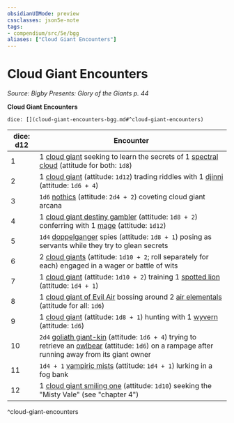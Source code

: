 ```yaml
---
obsidianUIMode: preview
cssclasses: json5e-note
tags:
- compendium/src/5e/bgg
aliases: ["Cloud Giant Encounters"]
---
```

# Cloud Giant Encounters
*Source: Bigby Presents: Glory of the Giants p. 44* 

**Cloud Giant Encounters**

`dice: [](cloud-giant-encounters-bgg.md#^cloud-giant-encounters)`

| dice: d12 | Encounter |
|-----------|-----------|
| 1 | 1 [cloud giant](5E2014官方资源/bestiary/giant/cloud-giant.md) seeking to learn the secrets of 1 [spectral cloud](5E2014官方资源/bestiary/undead/spectral-cloud-bgg.md) (attitude for both: `1d8`) |
| 2 | 1 [cloud giant](5E2014官方资源/bestiary/giant/cloud-giant.md) (attitude: `1d12`) trading riddles with 1 [djinni](5E2014官方资源/bestiary/elemental/djinni.md) (attitude: `1d6 + 4`) |
| 3 | `1d6` [nothics](5E2014官方资源/bestiary/aberration/nothic.md) (attitude: `2d4 + 2`) coveting cloud giant arcana |
| 4 | 1 [cloud giant destiny gambler](5E2014官方资源/bestiary/giant/cloud-giant-destiny-gambler-bgg.md) (attitude: `1d8 + 2`) conferring with 1 [mage](5E2014官方资源/bestiary/humanoid/mage.md) (attitude: `1d12`) |
| 5 | `1d4` [doppelganger](5E2014官方资源/bestiary/monstrosity/doppelganger.md) spies (attitude: `1d8 + 1`) posing as servants while they try to glean secrets |
| 6 | 2 [cloud giants](5E2014官方资源/bestiary/giant/cloud-giant.md) (attitude: `1d10 + 2`; roll separately for each) engaged in a wager or battle of wits |
| 7 | 1 [cloud giant](5E2014官方资源/bestiary/giant/cloud-giant.md) (attitude: `1d10 + 2`) training 1 [spotted lion](5E2014官方资源/bestiary/beast/spotted-lion-bgg.md) (attitude: `1d4 + 1`) |
| 8 | 1 [cloud giant of Evil Air](5E2014官方资源/bestiary/giant/cloud-giant-of-evil-air-bgg.md) bossing around 2 [air elementals](5E2014官方资源/bestiary/elemental/air-elemental.md) (attitude for all: `1d6`) |
| 9 | 1 [cloud giant](5E2014官方资源/bestiary/giant/cloud-giant.md) (attitude: `1d8 + 1`) hunting with 1 [wyvern](5E2014官方资源/bestiary/dragon/wyvern.md) (attitude: `1d6`) |
| 10 | `2d4` [goliath giant-kin](5E2014官方资源/bestiary/humanoid/goliath-giant-kin-bgg.md) (attitude: `1d6 + 4`) trying to retrieve an [owlbear](5E2014官方资源/bestiary/monstrosity/owlbear.md) (attitude: `1d6`) on a rampage after running away from its giant owner |
| 11 | `1d4 + 1` [vampiric mists](5E2014官方资源/bestiary/undead/vampiric-mist-mpmm.md) (attitude: `1d4 + 1`) lurking in a fog bank |
| 12 | 1 [cloud giant smiling one](5E2014官方资源/bestiary/giant/cloud-giant-smiling-one-mpmm.md) (attitude: `1d10`) seeking the "Misty Vale" (see "chapter 4") |
^cloud-giant-encounters